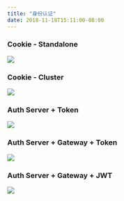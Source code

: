 ```yaml
---
title: "身份认证"
date: 2018-11-18T15:11:00-08:00
---
```


### Cookie - Standalone 

![](https://image-pub.guazistatic.com/qnbdp168731298997cfacdf4e604201a4205c1c99143ffc1066.png)

### Cookie - Cluster

![](https://image-pub.guazistatic.com/qnbdp16873130130a1371bd2b8c40b094f88c81b2f033ca1066.png)

### Auth Server + Token

![](https://image-pub.guazistatic.com/qnbdp16873130366508862d0de34dddb66ddc87b833a9d31066.png)

### Auth Server + Gateway + Token

![](https://image-pub.guazistatic.com/qnbdp16873130881d50874725b540ad91d3b8aa36e8d7251066.png)

### Auth Server + Gateway + JWT

![](https://image-pub.guazistatic.com/qnbdp16873131256972ed5294334c1188b8e41217d950c61066.png)

